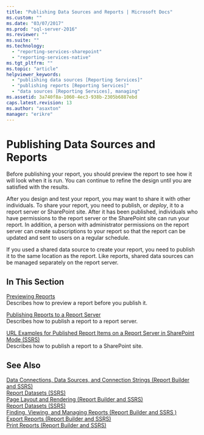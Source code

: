 ```yaml
---
title: "Publishing Data Sources and Reports | Microsoft Docs"
ms.custom: ""
ms.date: "03/07/2017"
ms.prod: "sql-server-2016"
ms.reviewer: ""
ms.suite: ""
ms.technology: 
  - "reporting-services-sharepoint"
  - "reporting-services-native"
ms.tgt_pltfrm: ""
ms.topic: "article"
helpviewer_keywords: 
  - "publishing data sources [Reporting Services]"
  - "publishing reports [Reporting Services]"
  - "data sources [Reporting Services], managing"
ms.assetid: 3a740f8a-1060-4ec3-938b-2305b6887ebd
caps.latest.revision: 13
ms.author: "asaxton"
manager: "erikre"
---
```

# Publishing Data Sources and Reports
  Before publishing your report, you should preview the report to see how it will look when it is run. You can continue to refine the design until you are satisfied with the results.  
  
 After you design and test your report, you may want to share it with other individuals. To share your report, you need to publish, or *deploy*, it to a report server or SharePoint site. After it has been published, individuals who have permissions to the report server or the SharePoint site can run your report. In addition, a person with administrator permissions on the report server can create subscriptions to your report so that the report can be updated and sent to users on a regular schedule.  
  
 If you used a shared data source to create your report, you need to publish it to the same location as the report. Like reports, shared data sources can be managed separately on the report server.  
  
## In This Section  
 [Previewing Reports](../../reporting-services/reports/previewing-reports.md)  
 Describes how to preview a report before you publish it.  
  
 [Publishing Reports to a Report Server](../../reporting-services/reports/publishing-reports-to-a-report-server.md)  
 Describes how to publish a report to a report server.  
  
 [URL Examples for Published Report Items on a Report Server in SharePoint Mode &#40;SSRS&#41;](../../reporting-services/tools/url-examples-for-items-on-a-report-server-sharepoint-mode.md)  
 Describes how to publish a report to a SharePoint site.  
  
## See Also  
 [Data Connections, Data Sources, and Connection Strings &#40;Report Builder and SSRS&#41;](../../reporting-services/report-data/data-connections-data-sources-and-connection-strings-report-builder-and-ssrs.md)   
 [Report Datasets &#40;SSRS&#41;](../../reporting-services/report-data/report-datasets-ssrs.md)   
 [Page Layout and Rendering &#40;Report Builder and SSRS&#41;](../../reporting-services/report-design/page-layout-and-rendering-report-builder-and-ssrs.md)   
 [Report Datasets &#40;SSRS&#41;](../../reporting-services/report-data/report-datasets-ssrs.md)   
 [Finding, Viewing, and Managing Reports &#40;Report Builder and SSRS &#41;](../../reporting-services/report-builder/finding-viewing-and-managing-reports-report-builder-and-ssrs.md)   
 [Export Reports &#40;Report Builder and SSRS&#41;](../../reporting-services/report-builder/export-reports-report-builder-and-ssrs.md)   
 [Print Reports &#40;Report Builder and SSRS&#41;](../../reporting-services/report-builder/print-reports-report-builder-and-ssrs.md)  
  
  